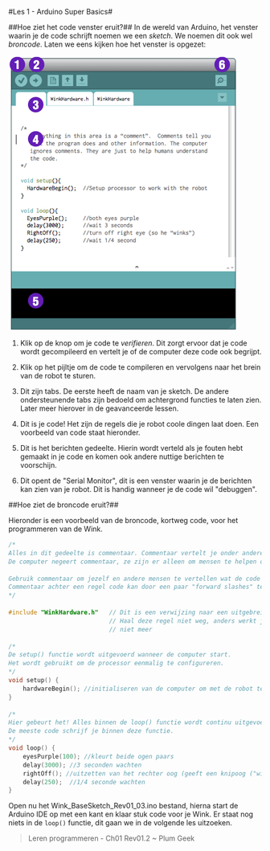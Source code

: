 #Les 1 - Arduino Super Basics#

##Hoe ziet het code venster eruit?##
In de wereld van Arduino, het venster waarin je de code schrijft noemen we een *sketch*. We noemen dit ook wel *broncode*. Laten we eens kijken hoe het venster is opgezet:

![Arduino venster](https://github.com/meijerpeter/winktutorial-nl/blob/master/img/arduino-venster.png)

1. Klik op de knop om je code te *verifieren*. Dit zorgt ervoor dat je code wordt gecompileerd en vertelt je of de computer deze code ook begrijpt.

2. Klik op het pijltje om de code te compileren en vervolgens naar het brein van de robot te sturen.

3. Dit zijn tabs. De eerste heeft de naam van je sketch. De andere ondersteunende tabs zijn bedoeld om achtergrond functies te laten zien. Later meer hierover in de geavanceerde lessen.

4. Dit is je code! Het zijn de regels die je robot coole dingen laat doen. Een voorbeeld van code staat hieronder.

5. Dit is het berichten gedeelte. Hierin wordt verteld als je fouten hebt gemaakt in je code en komen ook andere nuttige berichten te voorschijn.

6. Dit opent de "Serial Monitor", dit is een venster waarin je de berichten kan zien van je robot. Dit is handig wanneer je de code wil "debuggen".

##Hoe ziet de broncode eruit?##

Hieronder is een voorbeeld van de broncode, kortweg code, voor het programmeren van de Wink.

``` c
/*
Alles in dit gedeelte is commentaar. Commentaar vertelt je onder andere wat het programma doet. 
De computer negeert commentaar, ze zijn er alleen om mensen te helpen om de code te begrijpen.

Gebruik commentaar om jezelf en andere mensen te vertellen wat de code doet. 
Commentaar achter een regel code kan door een paar "forward slashes" te gebruiken: //
*/

#include "WinkHardware.h" 	// Dit is een verwijzing naar een uitgebreid broncode bestand
							// Haal deze regel niet weg, anders werkt jouw eigen code 							
							// niet meer

/*
De setup() functie wordt uitgevoerd wanneer de computer start. 
Het wordt gebruikt om de processor eenmalig te configureren.
*/
void setup() {
	hardwareBegin(); //initialiseren van de computer om met de robot te werken
}

/*
Hier gebeurt het! Alles binnen de loop() functie wordt continu uitgevoerd. 
De meeste code schrijf je binnen deze functie.
*/
void loop() {
	eyesPurple(100); //kleurt beide ogen paars
	delay(3000); //3 seconden wachten 
	rightOff(); //uitzetten van het rechter oog (geeft een knipoog ("wink" in het Engels))
	delay(250);  //1/4 seconde wachten
}
```

Open nu het Wink_BaseSketch_Rev01_03.ino bestand, hierna start de Arduino IDE op met een kant en klaar stuk code voor je Wink. Er staat nog niets in de `loop()` functie, dit gaan we in de volgende les uitzoeken.

> Leren programmeren - Ch01 Rev01.2 ~ Plum Geek

